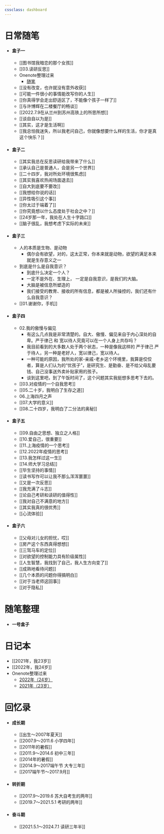 ```yaml
---
cssclass: dashboard  
---
```

# 日常随笔
- #### 盒子一
	- [[图书馆我暗恋的那个女孩]]
	- [[03.读研反思]]
	- Onenote整理过来
		- [随笔](onenote:https://d.docs.live.net/a129753ae8c2511f/Onenote%20文件/A1%20计划和规划/需要找时间录入进obsidian的/随笔.one#section-id={4BE8F808-3E2A-764D-828F-F9728CE5A083}&end)  
	- [[没有改变，也许就没有意外收获]]
	- [[可能一件很小的事情能改写你的人生]]
	-  [[你真得学会走出舒适区了，不能像个孩子一样了]]
	-  [[与许博辉在二楼餐厅的畅谈]]
	-  [[2022.7.9在从兰州到苏州高铁上的所思所想]]
	-  [[谈自自以为是]]
	-  [[其实，这才是生活啊]]
	-  [[我总怕我迷失，所以我老问自己，你就像想要什么样的生活，你才是真这个快乐？]]
- #### 盒子二
	- [[其实我总在反思读研给我带来了什么]]
	-  [[承认自己是普通人，会是另一个世界]]
	-  [[二十四岁，我对所处环境很焦虑]]
	-  [[其实我喜欢热闹场面退去]]
	-  [[自大到底要不要改]]
	-  [[我想给你说的话]]
	-  [[异性吸引这个事]]
	-  [[你太过于端着了]]
	-  [[你究竟想以什么态度处于社会之中？]]
	-   [[24岁那一年，我处在人生十字路口]]
	-  [[脑子很乱，我想考虑下实际的未来]]
- #### 盒子三
	- 人的本质是生物、是动物
		-  偶尔会有欲望，对的，这太正常，你本来就是动物，欲望的满足本来就是生存意义之一
	-  到底是什么是自我意识？
		-  到底什么决定一个人？
		-  一定不是外在、生理上， 一定是自我意识，是我们的大脑。
		-  大脑是被信息所塑造的
		-  我们接受的教育、接收的所有信息，都是被人所操控的，我们还有什么自我意识？
	-  [[01.谢谢你，手机]]
- #### 盒子四
	- 02.我的傲慢与偏见
		- 有这么几点我是非常清楚的。自大、傲慢、偏见来自于内心深处的自卑。严于律己 和 宽以待人究竟可以在一个人身上共存吗？
		- 我目前看到的大多数人处于两个状态，一种是像我这样的 严于律己 严于待人，另一种是老好人，宽以律己，宽以待人。
		- 一种可能的原因，我所处的家-亲戚-老乡这个环境里，我算是佼佼者，算是人们认为的“优孩子”，是研究生、是勤奋、是不给父母乱要钱、自己没事送外卖补贴家用的孩子。
		- 谈到这里吧，到了午饭时间了，这个问题其实我挺想多思考下去的。
	-  [[03.对疫情的一个自我思考]]
	-  [[05.二十岁，我明白了生存之道]]
	-  06.上海四月之声
	-  [[07.大学的意义]]
	-  [[08.二十四岁，我明白了二分法的奥秘]]
- #### 盒子五
	-  [[09.自由之思想、独立之人格]]
	-  [[10.爱自己，很重要]]
	-  [[11.上海疫情的一个思考]]
	-  [[12.2022年疫情的思考]]
	-  [[13.我怎样过这一生]]
	-  [[14.师大学习总结]]
	-  [[毕生坚持的事情]]
	-  [[读书写作可以让我不那么浑浑噩噩]]
	-  [[又是一次反思]]
	-  [[我充满了斗志]]
	-  [[论自己考研和读研的值得性]]
	-  [[我对自己不满意的地方]]
	-  [[其实我真的很优秀]]
	-  [[心流体验]]
- #### 盒子六
	-  [[父母对儿女的担忧，哎]]
	-  [[房产这个东西真得想想]]
	-  [[三驾马车的定位]]
	-  [[对欲望的控制能力具有阶级属性]]
	-  [[人生智慧，我找到了自己，我人生方向变了]]
	-  [[成熟地看待问题]]
	-  [[几个本质的问题你得搞明白]]
	-  [[对于当老师这回事]]
	-  [[对于隐私]]
# 随笔整理
- #### 一号盒子

# 日记本
-  [[2021年，我23岁]]
-  [[2022年，我24岁]]
- Onenote整理过来
	- [2022年（24岁）](onenote:https://d.docs.live.net/a129753ae8c2511f/Onenote%20文件/A1%20计划和规划/需要找时间录入进obsidian的/2022年（24岁）.one#section-id={CAA294B0-08BE-3843-9F7E-7ABFC21676DF}&end) 
	- [2021年（23岁）](onenote:https://d.docs.live.net/a129753ae8c2511f/Onenote%20文件/A1%20计划和规划/需要找时间录入进obsidian的/2021年（23岁）.one#section-id={7CA09EB5-0D82-6E41-9BCA-B5E6B96AFACA}&end) 

# 回忆录
- #### 成长期
	- [[出生～2007年夏天]]
	- [[2007.9～2011.6 小学四年]]
	- [[2011年的暑假]]
	- [[2011.9～2014.6 初中三年]]
	- [[2014年的暑假]]
	- [[2014.9～2017端午节 大专三年]]
	- [[2017端午节～2017.9月]]
- #### 转折期
	- [[2017.9～2019.6 苏大自考生的两年]]
	- [[2019.7～2021.5.1 考研的两年]]
- #### 奋斗期
	- [[2021.5.1～2024.7.1 读研三年半]]